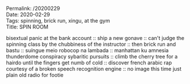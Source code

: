 Permalink: /20200229  
Date: 2020-02-29  
Tags: spinning, brick run, xingu, at the gym  
Title: SPIN ROOM  
  
bisextual panic at the bank account :: ship a new gonave :: can't judge the spinning class by the chubbiness of the instructor :: then brick run and bastu :: suíngue meio robocop na lambada :: manhattan ku amnesia thunderdome conspiracy sybaritic pursuits :: climb the cherry tree for a hairdo until the fingers get numb of cold :: discover french arabic rap courtesy of a broken speech recognition engine :: no image this time just plain old radio for footie  
